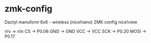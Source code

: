 # zmk-config
Dactyl manuform 6x6 - wireless (nice!nano) ZMK config nice!view

n!v  -> n!n
CS   -> P0.06
GND  -> GND
VCC  -> VCC
SCK  -> P0.20
MOSI -> P0.17
